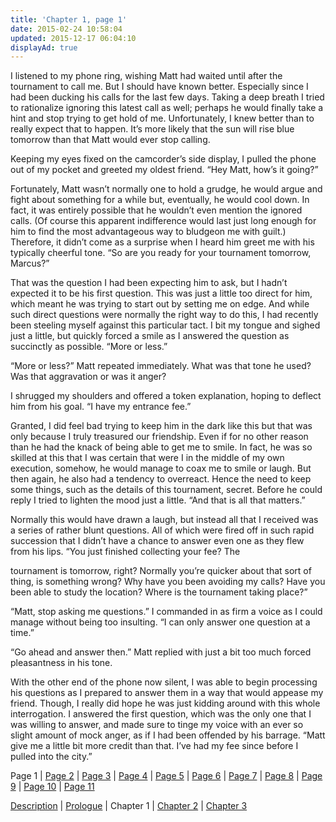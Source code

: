 ```yaml
---
title: 'Chapter 1, page 1'
date: 2015-02-24 10:58:04
updated: 2015-12-17 06:04:10
displayAd: true
---
```


I listened to my phone ring, wishing Matt had waited until after the tournament to call me. But I should have known better. Especially since I had been ducking his calls for the last few days. Taking a deep breath I tried to rationalize ignoring this latest call as well; perhaps he would finally take a hint and stop trying to get hold of me. Unfortunately, I knew better than to really expect that to happen. It’s more likely that the sun will rise blue tomorrow than that Matt would ever stop calling.

Keeping my eyes fixed on the camcorder’s side display, I pulled the phone out of my pocket and greeted my oldest friend. “Hey Matt, how’s it going?”

Fortunately, Matt wasn’t normally one to hold a grudge, he would argue and fight about something for a while but, eventually, he would cool down. In fact, it was entirely possible that he wouldn’t even mention the ignored calls. (Of course this apparent indifference would last just long enough for him to find the most advantageous way to bludgeon me with guilt.) Therefore, it didn’t come as a surprise when I heard him greet me with his typically cheerful tone. “So are you ready for your tournament tomorrow, Marcus?”

That was the question I had been expecting him to ask, but I hadn’t expected it to be his first question. This was just a little too direct for him, which meant he was trying to start out by setting me on edge. And while such direct questions were normally the right way to do this, I had recently been steeling myself against this particular tact. I bit my tongue and sighed just a little, but quickly forced a smile as I answered the question as succinctly as possible. “More or less.”

“More or less?” Matt repeated immediately. What was that tone he used? Was that aggravation or was it anger?

I shrugged my shoulders and offered a token explanation, hoping to deflect him from his goal. “I have my entrance fee.”

Granted, I did feel bad trying to keep him in the dark like this but that was only because I truly treasured our friendship. Even if for no other reason than he had the knack of being able to get me to smile. In fact, he was so skilled at this that I was certain that were I in the middle of my own execution, somehow, he would manage to coax me to smile or laugh. But then again, he also had a tendency to overreact. Hence the need to keep some things, such as the details of this tournament, secret. Before he could reply I tried to lighten the mood just a little. “And that is all that matters.”

Normally this would have drawn a laugh, but instead all that I received was a series of rather blunt questions. All of which were fired off in such rapid succession that I didn’t have a chance to answer even one as they flew from his lips. “You just finished collecting your fee? The

tournament is tomorrow, right? Normally you’re quicker about that sort of thing, is something wrong? Why have you been avoiding my calls? Have you been able to study the location? Where is the tournament taking place?”

“Matt, stop asking me questions.” I commanded in as firm a voice as I could manage without being too insulting. “I can only answer one question at a time.”

“Go ahead and answer then.” Matt replied with just a bit too much forced pleasantness in his tone.

With the other end of the phone now silent, I was able to begin processing his questions as I prepared to answer them in a way that would appease my friend. Though, I really did hope he was just kidding around with this whole interrogation. I answered the first question, which was the only one that I was willing to answer, and made sure to tinge my voice with an ever so slight amount of mock anger, as if I had been offended by his barrage. “Matt give me a little bit more credit than that. I’ve had my fee since before I pulled into the city.”

Page 1 | [Page 2](/writing/forgers/dead-mans-hand/dmh-chapter-1/2) | [Page 3](/writing/forgers/dead-mans-hand/dmh-chapter-1/3) | [Page 4](/writing/forgers/dead-mans-hand/dmh-chapter-1/4) | [Page 5](/writing/forgers/dead-mans-hand/dmh-chapter-1/5) | [Page 6](/writing/forgers/dead-mans-hand/dmh-chapter-1/6) | [Page 7](/writing/forgers/dead-mans-hand/dmh-chapter-1/7) | [Page 8](/writing/forgers/dead-mans-hand/dmh-chapter-1/8) | [Page 9](/writing/forgers/dead-mans-hand/dmh-chapter-1/9) | [Page 10](/writing/forgers/dead-mans-hand/dmh-chapter-1/10) | [Page 11](/writing/forgers/dead-mans-hand/dmh-chapter-1/11)

[Description](/writing/forgers/dead-mans-hand) | [Prologue](/writing/forgers/dead-mans-hand/dmh-prologue) | Chapter 1 | [Chapter 2](/writing/forgers/dead-mans-hand/dmh-chapter-2) | [Chapter 3](/writing/forgers/dead-mans-hand/dmh-chapter-3)